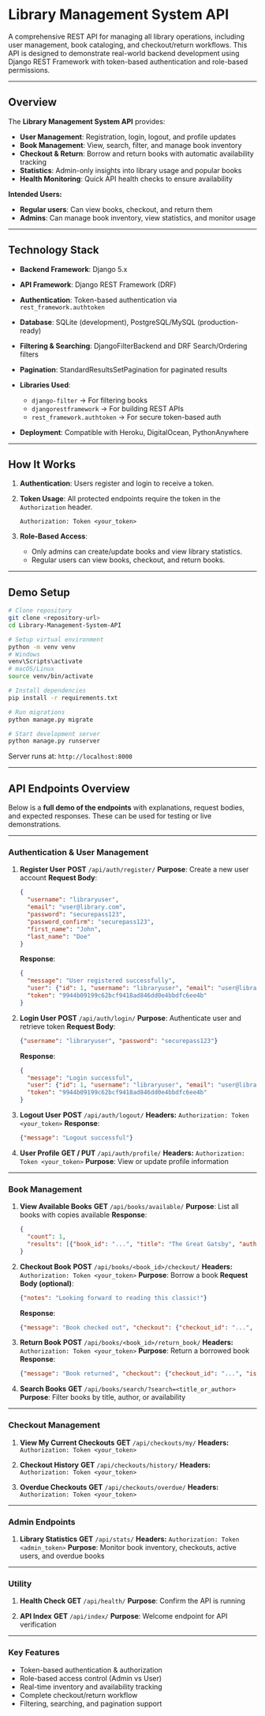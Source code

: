 

# Library Management System API

A comprehensive REST API for managing all library operations, including user management, book cataloging, and checkout/return workflows. This API is designed to demonstrate real-world backend development using Django REST Framework with token-based authentication and role-based permissions.

---

## Overview

The **Library Management System API** provides:

* **User Management**: Registration, login, logout, and profile updates
* **Book Management**: View, search, filter, and manage book inventory
* **Checkout & Return**: Borrow and return books with automatic availability tracking
* **Statistics**: Admin-only insights into library usage and popular books
* **Health Monitoring**: Quick API health checks to ensure availability

**Intended Users:**

* **Regular users**: Can view books, checkout, and return them
* **Admins**: Can manage book inventory, view statistics, and monitor usage

---

## Technology Stack

* **Backend Framework**: Django 5.x
* **API Framework**: Django REST Framework (DRF)
* **Authentication**: Token-based authentication via `rest_framework.authtoken`
* **Database**: SQLite (development), PostgreSQL/MySQL (production-ready)
* **Filtering & Searching**: DjangoFilterBackend and DRF Search/Ordering filters
* **Pagination**: StandardResultsSetPagination for paginated results
* **Libraries Used**:

  * `django-filter` → For filtering books
  * `djangorestframework` → For building REST APIs
  * `rest_framework.authtoken` → For secure token-based auth
* **Deployment**: Compatible with Heroku, DigitalOcean, PythonAnywhere

---

## How It Works

1. **Authentication**: Users register and login to receive a token.
2. **Token Usage**: All protected endpoints require the token in the `Authorization` header.

   ```
   Authorization: Token <your_token>
   ```
3. **Role-Based Access**:

   * Only admins can create/update books and view library statistics.
   * Regular users can view books, checkout, and return books.

---

## Demo Setup

```bash
# Clone repository
git clone <repository-url>
cd Library-Management-System-API

# Setup virtual environment
python -m venv venv
# Windows
venv\Scripts\activate
# macOS/Linux
source venv/bin/activate

# Install dependencies
pip install -r requirements.txt

# Run migrations
python manage.py migrate

# Start development server
python manage.py runserver
```

Server runs at: `http://localhost:8000`

---

## API Endpoints Overview

Below is a **full demo of the endpoints** with explanations, request bodies, and expected responses. These can be used for testing or live demonstrations.

---

### **Authentication & User Management**

1. **Register User**
   **POST** `/api/auth/register/`
   **Purpose**: Create a new user account
   **Request Body**:

   ```json
   {
     "username": "libraryuser",
     "email": "user@library.com",
     "password": "securepass123",
     "password_confirm": "securepass123",
     "first_name": "John",
     "last_name": "Doe"
   }
   ```

   **Response**:

   ```json
   {
     "message": "User registered successfully",
     "user": {"id": 1, "username": "libraryuser", "email": "user@library.com"},
     "token": "9944b09199c62bcf9418ad846dd0e4bbdfc6ee4b"
   }
   ```

2. **Login User**
   **POST** `/api/auth/login/`
   **Purpose**: Authenticate user and retrieve token
   **Request Body**:

   ```json
   {"username": "libraryuser", "password": "securepass123"}
   ```

   **Response**:

   ```json
   {
     "message": "Login successful",
     "user": {"id": 1, "username": "libraryuser", "email": "user@library.com"},
     "token": "9944b09199c62bcf9418ad846dd0e4bbdfc6ee4b"
   }
   ```

3. **Logout User**
   **POST** `/api/auth/logout/`
   **Headers:** `Authorization: Token <your_token>`
   **Response**:

   ```json
   {"message": "Logout successful"}
   ```

4. **User Profile**
   **GET / PUT** `/api/auth/profile/`
   **Headers:** `Authorization: Token <your_token>`
   **Purpose**: View or update profile information

---

### **Book Management**

1. **View Available Books**
   **GET** `/api/books/available/`
   **Purpose**: List all books with copies available
   **Response**:

   ```json
   {
     "count": 1,
     "results": [{"book_id": "...", "title": "The Great Gatsby", "author": "F. Scott Fitzgerald"}]
   }
   ```

2. **Checkout Book**
   **POST** `/api/books/<book_id>/checkout/`
   **Headers:** `Authorization: Token <your_token>`
   **Purpose**: Borrow a book
   **Request Body (optional)**:

   ```json
   {"notes": "Looking forward to reading this classic!"}
   ```

   **Response**:

   ```json
   {"message": "Book checked out", "checkout": {"checkout_id": "...", "book_title": "The Great Gatsby"}}
   ```

3. **Return Book**
   **POST** `/api/books/<book_id>/return_book/`
   **Headers:** `Authorization: Token <your_token>`
   **Purpose**: Return a borrowed book
   **Response**:

   ```json
   {"message": "Book returned", "checkout": {"checkout_id": "...", "is_returned": true}}
   ```

4. **Search Books**
   **GET** `/api/books/search/?search=<title_or_author>`
   **Purpose**: Filter books by title, author, or availability

---

### **Checkout Management**

1. **View My Current Checkouts**
   **GET** `/api/checkouts/my/`
   **Headers:** `Authorization: Token <your_token>`

2. **Checkout History**
   **GET** `/api/checkouts/history/`
   **Headers:** `Authorization: Token <your_token>`

3. **Overdue Checkouts**
   **GET** `/api/checkouts/overdue/`
   **Headers:** `Authorization: Token <your_token>`

---

### **Admin Endpoints**

1. **Library Statistics**
   **GET** `/api/stats/`
   **Headers:** `Authorization: Token <admin_token>`
   **Purpose**: Monitor book inventory, checkouts, active users, and overdue books

---

### **Utility**

1. **Health Check**
   **GET** `/api/health/`
   **Purpose**: Confirm the API is running

2. **API Index**
   **GET** `/api/index/`
   **Purpose**: Welcome endpoint for API verification

---

### Key Features

* Token-based authentication & authorization
* Role-based access control (Admin vs User)
* Real-time inventory and availability tracking
* Complete checkout/return workflow
* Filtering, searching, and pagination support
